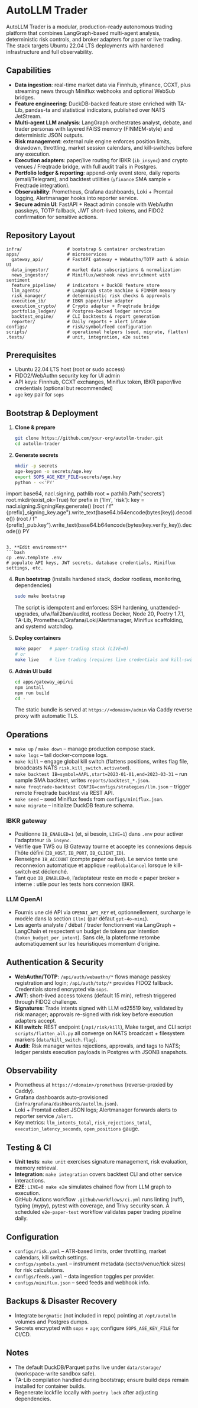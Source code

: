 # AutoLLM Trader

AutoLLM Trader is a modular, production-ready autonomous trading platform that combines LangGraph-based multi-agent analysis, deterministic risk controls, and broker adapters for paper or live trading. The stack targets Ubuntu 22.04 LTS deployments with hardened infrastructure and full observability.

## Capabilities
- **Data ingestion**: real-time market data via Finnhub, yfinance, CCXT, plus streaming news through Miniflux webhooks and optional WebSub bridges.
- **Feature engineering**: DuckDB-backed feature store enriched with TA-Lib, pandas-ta and statistical indicators, published over NATS JetStream.
- **Multi-agent LLM analysis**: LangGraph orchestrates analyst, debate, and trader personas with layered FAISS memory (FINMEM-style) and deterministic JSON outputs.
- **Risk management**: external rule engine enforces position limits, drawdown, throttling, market session calendars, and kill-switches before any execution.
- **Execution adapters**: paper/live routing for IBKR (`ib_insync`) and crypto venues / Freqtrade bridge, with full audit trails in Postgres.
- **Portfolio ledger & reporting**: append-only event store, daily reports (email/Telegram), and backtest utilities (`yfinance` SMA sample + Freqtrade integration).
- **Observability**: Prometheus, Grafana dashboards, Loki + Promtail logging, Alertmanager hooks into reporter service.
- **Secure admin UI**: FastAPI + React admin console with WebAuthn passkeys, TOTP fallback, JWT short-lived tokens, and FIDO2 confirmation for sensitive actions.

## Repository Layout
```
infra/                 # bootstrap & container orchestration
apps/                  # microservices
  gateway_api/         # FastAPI gateway + WebAuthn/TOTP auth & admin UI
  data_ingestor/       # market data subscriptions & normalization
  news_ingestor/       # Miniflux/webhook news enrichment with sentiment
  feature_pipeline/    # indicators + DuckDB feature store
  llm_agents/          # LangGraph state machine & FINMEM memory
  risk_manager/        # deterministic risk checks & approvals
  execution_ib/        # IBKR paper/live adapter
  execution_crypto/    # Crypto adapter + Freqtrade bridge
  portfolio_ledger/    # Postgres-backed ledger service
  backtest_engine/     # CLI backtests & report generation
  reporter/            # Daily reports + alert intake
configs/               # risk/symbol/feed configuration
scripts/               # operational helpers (seed, migrate, flatten)
.tests/                # unit, integration, e2e suites
```

## Prerequisites
- Ubuntu 22.04 LTS host (root or sudo access)
- FIDO2/WebAuthn security key for UI admin
- API keys: Finnhub, CCXT exchanges, Miniflux token, IBKR paper/live credentials (optional but recommended)
- `age` key pair for `sops`

## Bootstrap & Deployment
1. **Clone & prepare**
   ```bash
   git clone https://github.com/your-org/autollm-trader.git
   cd autollm-trader
   ```

2. **Generate secrets**
   ```bash
   mkdir -p secrets
   age-keygen -o secrets/age.key
   export SOPS_AGE_KEY_FILE=secrets/age.key
   python - <<'PY'
import base64, nacl.signing, pathlib
root = pathlib.Path('secrets')
root.mkdir(exist_ok=True)
for prefix in ('llm', 'risk'):
    key = nacl.signing.SigningKey.generate()
    (root / f"{prefix}_signing_key.age").write_text(base64.b64encode(bytes(key)).decode())
    (root / f"{prefix}_pub.key").write_text(base64.b64encode(bytes(key.verify_key)).decode())
PY
   ```

3. **Edit environment**
   ```bash
   cp .env.template .env
   # populate API keys, JWT secrets, database credentials, Miniflux settings, etc.
   ```

4. **Run bootstrap** (installs hardened stack, docker rootless, monitoring, dependencies)
   ```bash
   sudo make bootstrap
   ```

   The script is idempotent and enforces: SSH hardening, unattended-upgrades, ufw/fail2ban/auditd, rootless Docker, Node 20, Poetry 1.7.1, TA-Lib, Prometheus/Grafana/Loki/Alertmanager, Miniflux scaffolding, and systemd watchdog.

5. **Deploy containers**
   ```bash
   make paper   # paper-trading stack (LIVE=0)
   # or
   make live    # live trading (requires live credentials and kill-switch checks)
   ```

6. **Admin UI build**
   ```bash
   cd apps/gateway_api/ui
   npm install
   npm run build
   cd -
   ```
   The static bundle is served at `https://<domain>/admin` via Caddy reverse proxy with automatic TLS.

## Operations
- `make up` / `make down` – manage production compose stack.
- `make logs` – tail docker-compose logs.
- `make kill` – engage global kill switch (flattens positions, writes flag file, broadcasts NATS `risk.kill_switch.activated`).
- `make backtest IB=symbol=AAPL,start=2023-01-01,end=2023-03-31` – run sample SMA backtest, writes `reports/backtest_*.json`.
- `make freqtrade-backtest CONFIG=configs/strategies/llm.json` – trigger remote Freqtrade backtest via REST API.
- `make seed` – seed Miniflux feeds from `configs/miniflux.json`.
- `make migrate` – initialize DuckDB feature schema.

### IBKR gateway
- Positionne `IB_ENABLED=1` (et, si besoin, `LIVE=1`) dans `.env` pour activer l'adaptateur `ib_insync`.
- Vérifie que TWS ou IB Gateway tourne et accepte les connexions depuis l’hôte défini (`IB_HOST`, `IB_PORT`, `IB_CLIENT_ID`).
- Renseigne `IB_ACCOUNT` (compte paper ou live). Le service tente une reconnexion automatique et applique `reqGlobalCancel` lorsque le kill-switch est déclenché.
- Tant que `IB_ENABLED=0`, l’adaptateur reste en mode « paper broker » interne : utile pour les tests hors connexion IBKR.

### LLM OpenAI
- Fournis une clé API via `OPENAI_API_KEY` et, optionnellement, surcharge le modèle dans la section `[llm]` (par défaut `gpt-4o-mini`).
- Les agents analyste / débat / trader fonctionnent via LangGraph + LangChain et respectent un budget de tokens par intention (`token_budget_per_intent`). Sans clé, la plateforme retombe automatiquement sur les heuristiques momentum d’origine.

## Authentication & Security
- **WebAuthn/TOTP**: `/api/auth/webauthn/*` flows manage passkey registration and login; `/api/auth/totp/*` provides FIDO2 fallback. Credentials stored encrypted via `sops`.
- **JWT**: short-lived access tokens (default 15 min), refresh triggered through FIDO2 challenge.
- **Signatures**: Trade intents signed with LLM ed25519 key, validated by risk manager; approvals re-signed with risk key before execution adapters accept.
- **Kill switch**: REST endpoint (`/api/risk/kill`), Make target, and CLI script `scripts/flatten_all.py` all converge on NATS broadcast + filesystem markers (`data/kill_switch.flag`).
- **Audit**: Risk manager writes rejections, approvals, and tags to NATS; ledger persists execution payloads in Postgres with JSONB snapshots.

## Observability
- Prometheus at `https://<domain>/prometheus` (reverse-proxied by Caddy).
- Grafana dashboards auto-provisioned (`infra/grafana/dashboards/autollm.json`).
- Loki + Promtail collect JSON logs; Alertmanager forwards alerts to reporter service `/alert`.
- Key metrics: `llm_intents_total`, `risk_rejections_total`, `execution_latency_seconds`, `open_positions` gauge.

## Testing & CI
- **Unit tests**: `make unit` exercises signature management, risk evaluation, memory retrieval.
- **Integration**: `make integration` covers backtest CLI and other service interactions.
- **E2E**: `LIVE=0 make e2e` simulates chained flow from LLM graph to execution.
- GitHub Actions workflow `.github/workflows/ci.yml` runs linting (ruff), typing (mypy), pytest with coverage, and Trivy security scan. A scheduled `e2e-paper-test` workflow validates paper trading pipeline daily.

## Configuration
- `configs/risk.yaml` – ATR-based limits, order throttling, market calendars, kill switch settings.
- `configs/symbols.yaml` – instrument metadata (sector/venue/tick sizes) for risk calculations.
- `configs/feeds.yaml` – data ingestion toggles per provider.
- `configs/miniflux.json` – seed feeds and webhook info.

## Backups & Disaster Recovery
- Integrate `borgmatic` (not included in repo) pointing at `/opt/autollm` volumes and Postgres dumps.
- Secrets encrypted with `sops` + `age`; configure `SOPS_AGE_KEY_FILE` for CI/CD.

## Notes
- The default DuckDB/Parquet paths live under `data/storage/` (workspace-write sandbox safe).
- TA-Lib compilation handled during bootstrap; ensure build deps remain installed for container builds.
- Regenerate lockfile locally with `poetry lock` after adjusting dependencies.
